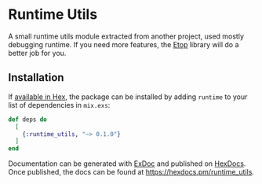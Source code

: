 # Runtime Utils

A small runtime utils module extracted from another project, used mostly debugging runtime. If you need more features, the [Etop](https://github.com/infinityoneframework/etop) library will do a better job for you.

## Installation

If [available in Hex](https://hex.pm/docs/publish), the package can be installed
by adding `runtime` to your list of dependencies in `mix.exs`:

```elixir
def deps do
  [
    {:runtime_utils, "~> 0.1.0"}
  ]
end
```

Documentation can be generated with [ExDoc](https://github.com/elixir-lang/ex_doc)
and published on [HexDocs](https://hexdocs.pm). Once published, the docs can
be found at <https://hexdocs.pm/runtime_utils>.


